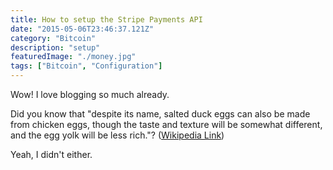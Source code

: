 ```yaml
---
title: How to setup the Stripe Payments API
date: "2015-05-06T23:46:37.121Z"
category: "Bitcoin"
description: "setup"
featuredImage: "./money.jpg"
tags: ["Bitcoin", "Configuration"]
---
```


Wow! I love blogging so much already.

Did you know that "despite its name, salted duck eggs can also be made from
chicken eggs, though the taste and texture will be somewhat different, and the
egg yolk will be less rich."?
([Wikipedia Link](http://en.wikipedia.org/wiki/Salted_duck_egg))

Yeah, I didn't either.

